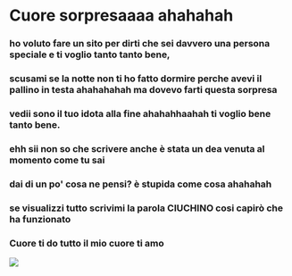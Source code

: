 <!DOCTYPE html>
<html lang="en">
<head>
    <meta charset="UTF-8">
    <meta name="viewport" content="width=device-width, initial-scale=1.0">
    <title>la sorpresa che ti dicevo</title>
</head>
<body>
    <h1>Cuore sorpresaaaa ahahahah</h1>
    <h3>ho voluto fare un sito per dirti che sei davvero una persona speciale e ti voglio tanto tanto bene,</h3>
    <h3>scusami se la notte non ti ho fatto dormire perche avevi il pallino in testa ahahahahah ma dovevo farti questa sorpresa</h3>
    <h3>vedii sono il tuo idota alla fine ahahahhaahah ti voglio bene tanto bene.</h3>
    <h3>ehh sii non so che scrivere anche è stata un dea venuta al momento come tu sai</h3>
    <h3>dai di un po' cosa ne pensi? è stupida come cosa ahahahah </h3>
    <h3>se visualizzi tutto scrivimi la parola <b>CIUCHINO</b> cosi capirò che ha funzionato </h3>
    <h3>Cuore ti do tutto il mio cuore ti amo</h3>
    <img src="https://png.pngtree.com/png-clipart/20210423/ourmid/pngtree-beautiful-bright-red-heart-png-image_3233731.jpg"
    
</body>
</html>
